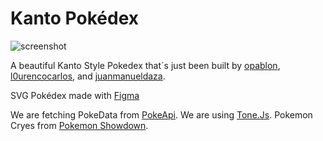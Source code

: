 # Kanto Pokédex

![screenshot](https://user-images.githubusercontent.com/104530403/187049503-d21f93c7-1c26-4680-86d1-e331d1a83a14.png)

A beautiful Kanto Style Pokedex that´s just been built by [opablon](https://github.com/opablon), [l0urencocarlos](https://github.com/l0urencocarlos), and [juanmanueldaza](https://github.com/juanmanueldaza).

SVG Pokédex made with [Figma](https://github.com/figma)

We are fetching PokeData from [PokeApi](https://github.com/PokeAPI/pokeapi).
We are using [Tone.Js](https://github.com/Tonejs/Tone.js).
Pokemon Cryes from [Pokemon Showdown](https://play.pokemonshowdown.com/audio/cries).
